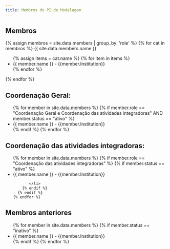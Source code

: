 ```yaml
---
title: Membros do PI de Modelagem
---
```

## Membros

{% assign membros = site.data.members | group_by: 'role' %}
{% for cat in membros %}
{{ site.data.members.name }}
<ul>
    {% assign items = cat.name %}
    {% for item in items %}
    <li>
        <a>
            {{ member.name }}
            <a/> - {{member.Institution}}
    </li>
    {% endfor %}
</ul>
    
{% endfor %}

## Coordenação Geral:

<ul>
    {% for member in site.data.members %}
      {% if member.role == "Coordenação Geral e Coordenação das atividades integradoras"  AND member.status == "ativo" %}
        <li>
          <a>{{ member.name }}<a/>  - {{member.Institution}}
        </li>
      {% endif %}
    {% endfor %}
</ul>


## Coordenação das atividades integradoras:



<ul>
    {% for member in site.data.members %}
      {% if member.role == "Coordenação das atividades integradoras"  %}
        {% if member.status == "ativo" %}
           <li>
              <a>{{ member.name }}<a/>  - {{member.Institution}}
                  
                  
           </li>
        {% endif %}
      {% endif %}
    {% endfor %}
</ul>


## Membros anteriores

<ul>
    {% for member in site.data.members %}
      {% if member.status == "inativo" %}
        <li>
          <a>{{ member.name }}<a/>  - {{member.Institution}}
        </li>
      {% endif %}
    {% endfor %}
</ul>
